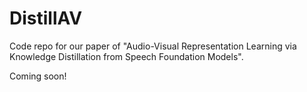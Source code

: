 # DistillAV
Code repo for our paper of "Audio-Visual Representation Learning via Knowledge Distillation from Speech Foundation Models".

Coming soon!
